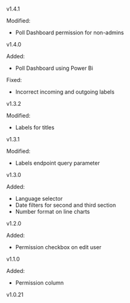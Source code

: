 v1.4.1

Modified:
- Poll Dashboard permission for non-admins

v1.4.0

Added:
- Poll Dashboard using Power Bi

Fixed:
- Incorrect incoming and outgoing labels

v1.3.2

Modified:
- Labels for titles

v1.3.1

Modified:
- Labels endpoint query parameter

v1.3.0

Added:
- Language selector
- Date filters for second and third section
- Number format on line charts

v1.2.0

Added:
- Permission checkbox on edit user

v1.1.0

Added:
- Permission column

v1.0.21
